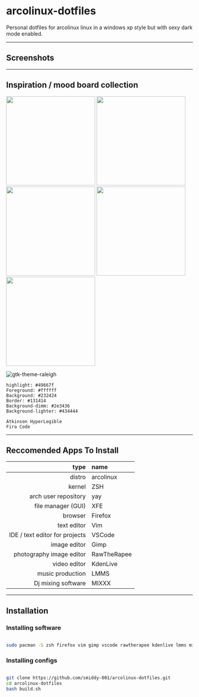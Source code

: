 # arcolinux-dotfiles
Personal dotfiles for arcolinux linux in a windows xp style but with sexy dark mode enabled.

---
## Screenshots

---
## Inspiration / mood board collection

<img src="https://upload.wikimedia.org/wikipedia/en/6/64/Windows_XP_Luna.png" height="240px"></img>
<img src="https://images-wixmp-ed30a86b8c4ca887773594c2.wixmp.com/i/5d8eee3c-d635-410c-833f-2e04834df0a6/d6rvbgd-04bce6a2-6cc8-401d-909b-d7de6fce1bf4.png" height="240px"></img>
<img src="https://images-wixmp-ed30a86b8c4ca887773594c2.wixmp.com/i/d03e388b-94cc-4ad8-901b-17638e49dd84/d1dp8vo-45b1935d-6dd4-42f9-97d6-4a38a0e24156.png" height="240px"></img>
<img src="https://raw.githubusercontent.com/thesquash/gtk-theme-raleigh/master/screenshots/Raleigh-MATE-1-26.png" height="240px"></img>
<img src="https://raw.githubusercontent.com/thesquash/gtk-theme-raleigh/master/screenshots/Raleigh-Dark-MATE-1-26.png" height="240px"></img>

![gtk-theme-raleigh]("https://github.com/thesquash/gtk-theme-raleigh")

```color
highlight: #49667f
Foreground: #ffffff
Background: #232424
Border: #131414
Background-dimm: #2e3436
Background-lighter: #434444
```

```font
Atkinson HyperLegible
Fira Code
```

---
## Reccomended Apps To Install

| type    |  name  |
|--------:|:-------|
| distro  | arcolinux |
| kernel  | ZSH |
| arch user repository | yay |
| file manager (GUI)| XFE |
| browser | Firefox |
| text editor | Vim |
| IDE / text editor for projects | VSCode |
| image editor | Gimp |
| photography image editor| RawTheRapee|
| video editor | KdenLive |
| music production | LMMS |
| Dj mixing software| MIXXX|

---

## Installation

### Installing software
```bash

sudo pacman -S zsh firefox vim gimp vscode rawtherapee kdenlive lmms mixxx yay

```

### Installing configs
```bash

git clone https://github.com/smiddy-001/arcolinux-dotfiles.git
cd arcolinux-dotfiles
bash build.sh

```
